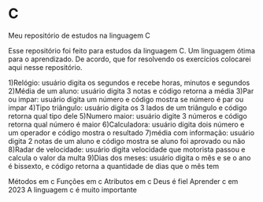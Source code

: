 # C
Meu repositório de estudos na linguagem C

Esse repositório foi feito para estudos da linguagem C. Um linguagem ótima para o aprendizado. 
De acordo, que for resolvendo os exercícios colocarei aqui nesse repositório.

1)Relógio: usuário digita os segundos e recebe horas, minutos e segundos
2)Média de um aluno: usuário digita 3 notas e código retorna a média
3)Par ou impar: usuário digita um número e código mostra se número é par ou impar
4)Tipo triângulo: usuário digita os 3 lados de um triângulo e código retorna qual tipo dele
5)Numero maior: usuário digite 3 números e código retorna qual número é maior
6)Calculadora: usuário digita dois número e um operador e código mostra o resultado
7)média com informação: usuário digita 2 notas de um aluno e código mostra se aluno foi aprovado ou não
8)Radar de velocidade: usuário digita velocidade que motorista passou e calcula o valor da multa
9)Dias dos meses: usuário digita o mês e se o ano é bissexto, e código retorna a quantidade de dias que o mês tem

Métodos em c
Funções em c
Atributos em c
Deus é fiel
Aprender c em 2023
A linguagem c é muito importante
